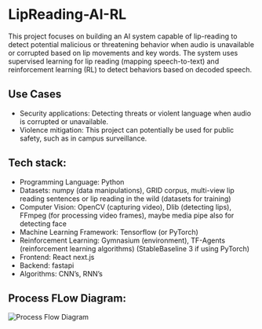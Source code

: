 # LipReading-AI-RL

This project focuses on building an AI system capable of lip-reading to detect potential malicious or threatening behavior when audio is unavailable or corrupted based on lip movements and key words. The system uses supervised learning for lip reading (mapping speech-to-text) and reinforcement learning (RL) to detect behaviors based on decoded speech.

## Use Cases
- Security applications: Detecting threats or violent language when audio is corrupted or unavailable.
- Violence mitigation: This project can potentially be used for public safety, such as in campus surveillance.

## Tech stack: 
- Programming Language: Python 
- Datasets: numpy (data manipulations), GRID corpus, multi-view lip reading sentences or lip reading in the wild (datasets for training) 
- Computer Vision: OpenCV (capturing video), Dlib (detecting lips), FFmpeg (for processing video frames), maybe media pipe also for detecting face 
- Machine Learning Framework: Tensorflow (or PyTorch) 
- Reinforcement Learning: Gymnasium (environment), TF-Agents (reinforcement learning algorithms) (StableBaseline 3 if using PyTorch) 
- Frontend: React next.js 
- Backend: fastapi 
- Algorithms: CNN’s, RNN’s 

## Process FLow Diagram:
![Process Flow Diagram](/process_flow_diagram.jpg)